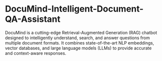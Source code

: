 # DocuMind-Intelligent-Document-QA-Assistant
DocuMind is a cutting-edge Retrieval-Augmented Generation (RAG) chatbot designed to intelligently understand, search, and answer questions from multiple document formats. It combines state-of-the-art NLP embeddings, vector databases, and large language models (LLMs) to provide accurate and context-aware responses.
